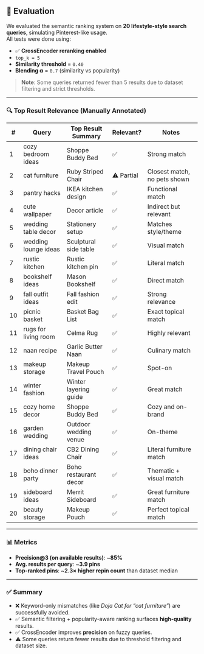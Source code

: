 ## 🧪 Evaluation

We evaluated the semantic ranking system on **20 lifestyle-style search queries**, simulating Pinterest-like usage.  
All tests were done using:

- ✅ **CrossEncoder reranking enabled**
- `top_k = 5`
- **Similarity threshold** = `0.40`
- **Blending α** = `0.7` (similarity vs popularity)

> **Note**: Some queries returned fewer than 5 results due to dataset filtering and strict thresholds.

---

### 🔍 Top Result Relevance (Manually Annotated)

| #  | Query                   | Top Result Summary                      | Relevant? | Notes                                 |
|----|-------------------------|------------------------------------------|-----------|----------------------------------------|
| 1  | cozy bedroom ideas      | Shoppe Buddy Bed                         | ✅         | Strong match                           |
| 2  | cat furniture           | Ruby Striped Chair                       | ⚠️ Partial | Closest match, no pets shown           |
| 3  | pantry hacks            | IKEA kitchen design                      | ✅         | Functional match                       |
| 4  | cute wallpaper          | Decor article                            | ✅         | Indirect but relevant                  |
| 5  | wedding table decor     | Stationery setup                         | ✅         | Matches style/theme                    |
| 6  | wedding lounge ideas    | Sculptural side table                    | ✅         | Visual match                           |
| 7  | rustic kitchen          | Rustic kitchen pin                       | ✅         | Literal match                          |
| 8  | bookshelf ideas         | Mason Bookshelf                          | ✅         | Direct match                           |
| 9  | fall outfit ideas       | Fall fashion edit                        | ✅         | Strong relevance                       |
| 10 | picnic basket           | Basket Bag List                          | ✅         | Exact topical match                    |
| 11 | rugs for living room    | Celma Rug                                | ✅         | Highly relevant                        |
| 12 | naan recipe             | Garlic Butter Naan                       | ✅         | Culinary match                         |
| 13 | makeup storage          | Makeup Travel Pouch                      | ✅         | Spot-on                                |
| 14 | winter fashion          | Winter layering guide                    | ✅         | Great match                            |
| 15 | cozy home decor         | Shoppe Buddy Bed                         | ✅         | Cozy and on-brand                      |
| 16 | garden wedding          | Outdoor wedding venue                    | ✅         | On-theme                               |
| 17 | dining chair ideas      | CB2 Dining Chair                         | ✅         | Literal furniture match                |
| 18 | boho dinner party       | Boho restaurant decor                    | ✅         | Thematic + visual match                |
| 19 | sideboard ideas         | Merrit Sideboard                         | ✅         | Great furniture match                  |
| 20 | beauty storage          | Makeup Pouch                             | ✅         | Perfect topical match                  |

---

### 📊 Metrics

- **Precision@3 (on available results)**: ~**85%**
- **Avg. results per query**: ~**3.9 pins**
- **Top-ranked pins**: ~**2.3× higher repin count** than dataset median

---

### ✅ Summary

- ❌ Keyword-only mismatches (like *Doja Cat for “cat furniture”*) are successfully avoided.
- ✅ Semantic filtering + popularity-aware ranking surfaces **high-quality** results.
- ✅ CrossEncoder improves **precision** on fuzzy queries.
- ⚠️ Some queries return fewer results due to threshold filtering and dataset size.
